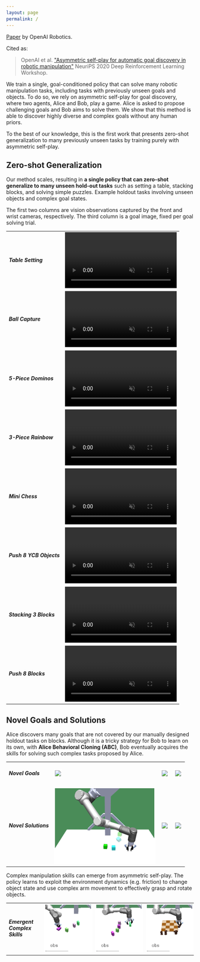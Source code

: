 ```yaml
---
layout: page
permalink: /
---
```


<!-- # Overview -->

[Paper](https://arxiv.org/abs/2101.04882) by OpenAI Robotics.

Cited as:
> OpenAI et al. ["Asymmetric self-play for automatic goal discovery in robotic manipulation"](https://arxiv.org/abs/2101.04882) NeuriPS 2020 Deep Reinforcement Learning Workshop.

We train a single, goal-conditioned policy that can solve many robotic manipulation tasks, including tasks with previously unseen goals and objects. To do so, we rely on asymmetric self-play for goal discovery, where two agents, Alice and Bob, play a game. Alice is asked to propose challenging goals and Bob aims to solve them. We show that this method is able to discover highly diverse and complex goals without any human priors. 

To the best of our knowledge, this is the first work that presents zero-shot generalization to many previously unseen tasks by training purely with asymmetric self-play.


## Zero-shot Generalization

Our method scales, resulting in **a single policy that can zero-shot generalize to many unseen hold-out tasks** such as setting a table, stacking blocks, and solving simple puzzles. Example holdout tasks involving unseen objects and complex goal states.

The first two columns are vision observations captured by the front and wrist cameras, respectively. The third column is a goal image, fixed per goal solving trial.

<table class="gif">
    <tr>
        <td><h5>Table Setting</h5></td>
        <td><video style="width: 100%;" autoplay loop muted>
            <source src="./assets/zero-shot/mini-table-setting-v2.mp4" type="video/mp4">
        </video></td>
    </tr>
    <tr>
        <td><h5>Ball Capture</h5></td>
        <td><video style="width: 100%;" autoplay loop muted>
            <source src="./assets/zero-shot/ballcap-v2.mp4" type="video/mp4">
        </video></td>
    </tr>
    <tr>
        <td><h5>5-Piece Dominos</h5></td>
        <td><video style="width: 100%;" autoplay loop muted>
            <source src="./assets/zero-shot/5-piece-domino-v2.mp4" type="video/mp4">
        </video></td>
    </tr>
    <tr>
        <td><h5>3-Piece Rainbow</h5></td>
        <td><video style="width: 100%;" autoplay loop muted>
            <source src="./assets/zero-shot/rainbow-3-pieces-v2.mp4" type="video/mp4">
        </video></td>
    </tr>
    <tr>
        <td><h5>Mini Chess</h5></td>
        <td><video style="width: 100%;" autoplay loop muted>
            <source src="./assets/zero-shot/mini-chess-v2.mp4" type="video/mp4">
        </video></td>
    </tr>
    <tr>
        <td><h5>Push 8 YCB Objects</h5></td>
        <td><video style="width: 100%;" autoplay loop muted>
            <source src="./assets/zero-shot/push-8-ycb-objects-v2.mp4" type="video/mp4">
        </video></td>
    </tr>
    <tr>
        <td><h5>Stacking 3 Blocks</h5></td>
        <td><video style="width: 100%;" autoplay loop muted>
            <source src="./assets/zero-shot/stack-3-blocks-v2.mp4" type="video/mp4">
        </video></td>
    </tr>
    <tr>
        <td><h5>Push 8 Blocks</h5></td>
        <td><video style="width: 100%;" autoplay loop muted>
            <source src="./assets/zero-shot/push-8-blocks-v2.mp4" type="video/mp4">
        </video></td>
    </tr>
</table>


## Novel Goals and Solutions

Alice discovers many goals that are not covered by our manually designed holdout tasks on blocks.
Although it is a tricky strategy for Bob to learn on its own, with **Alice Behavioral Cloning (ABC)**, Bob eventually acquires the skills for solving such complex tasks proposed by Alice.


<table class="gif">
    <tr>
        <td><h5>Novel Goals</h5></td>
        <td><img style="border: 3px solid #fff" src="./assets/novel/complex_goal_1.gif" height="200px"/></td>
        <td><img style="border: 3px solid #fff" src="./assets/novel/complex_goal_2.gif" height="200px"/></td>
        <td><img style="border: 3px solid #fff" src="./assets/novel/complex_goal_3.gif" height="200px"/></td>
    </tr>
    <tr>
        <td><h5>Novel Solutions</h5></td>
        <td><img style="border: 3px solid #fff" src="./assets/novel/solve_policy_1.gif" height="200px"/></td>
        <td><img style="border: 3px solid #fff" src="./assets/novel/solve_policy_3.gif" height="200px"/></td>
        <td><img style="border: 3px solid #fff" src="./assets/novel/solve_policy_2.gif" height="200px"/></td>
    </tr>
</table>

Complex manipulation skills can emerge from asymmetric self-play. The policy learns to exploit the environment dynamics (e.g. friction) to change object state and use complex arm movement to effectively grasp and rotate objects.

<table>
    <tr>
        <td><h5>Emergent Complex Skills</h5></td>
        <td><img style="border: 3px solid #fff" src="./assets/novel/complex_skill_1.gif" /></td>
        <td><img style="border: 3px solid #fff" src="./assets/novel/complex_skill_2.gif" /></td>
        <td><img style="border: 3px solid #fff" src="./assets/novel/complex_skill_3.gif" /></td>
    </tr>
</table>



<!-- ## Sample holdout videos

<div class="select" style="margin-bottom: 10px;">
    <select id="class" name="class">
    </select>
</div>

<div class="select" style="margin-bottom: 20px;">
    <select id="trial" name="trial">
        <option>Trial 1</option>
        <option>Trial 2</option>
        <option>Trial 3</option>
        <option>Trial 4</option>
        <option>Trial 5</option>
        <option>Trial 6</option>
        <option>Trial 7</option>
        <option>Trial 8</option>
        <option>Trial 9</option>
        <option>Trial 10</option>
    </select>
</div>

<video id="viewer" style="width: 100%;" controls muted>
    <source id="viewerSrc" src="" type="video/mp4">
</video>

<script>

    var folderNames = {
        "b-pnp1": "Pick-and-place single block",
        "b-pnp3": "Pick-and-place three blocks",
        "b1": "Single block",
        "b3": "Three blocks",
        "b5": "Five blocks",
        "b8": "Eight blocks",
        "balcap": "Ball Capture",
        "chess": "Chess",
        "dom5": "Five Dominoes",
        "rainbow": "Rainbow",
        "rainbow2": "2-Piece Rainbow",
        "rainbow3": "3-Piece Rainbow",
        "stack2": "Stack 2 Blocks",
        "stack3": "Stack 3 Blocks",
        "stack4": "Stack 4 Blocks",
        "stack5": "Stack 5 Blocks",
        "tableset": "Table Setting",
        "tgram": "Tangram",
        "ycb-pnp1": "Pick-and-place 1 YCB object",
        "ycb-pnp3": "Pick-and-place 3 YCB objects",
        "ycb1": "Single YCB object",
        "ycb3": "Three YCB objects",
        "ycb5": "Five YCB objects",
        "ycb8": "Eight YCB objects",
    }

    var selectClass = document.getElementById("class");
    var selectTrial = document.getElementById("trial");
    var selectVideo = document.getElementById("viewer");
    var selectVideoSrc = document.getElementById("viewerSrc");

    var folderKeys = [];
    var count = 0;
    for (var key in folderNames) {
        var option = document.createElement("option");
        option.value = count;
        option.text = folderNames[key];
        count += 1;
        selectClass.appendChild(option);
        folderKeys.push(key);
    }

    selectClass.onchange = updateSampleVideo;
    selectTrial.onchange = updateSampleVideo;

    function updateSampleVideo() {
        var trial = selectTrial.value;
        trial = parseInt(trial.split(" ")[1]) - 1;
        var folder = folderKeys[selectClass.value];
        var name = "./assets/all_videos/" + folder + "/" + folder + "_" + trial + ".mp4";
        selectVideoSrc.src = name;
        selectVideo.load();
        selectVideo.play();
    }

    updateSampleVideo();

</script>
-->


